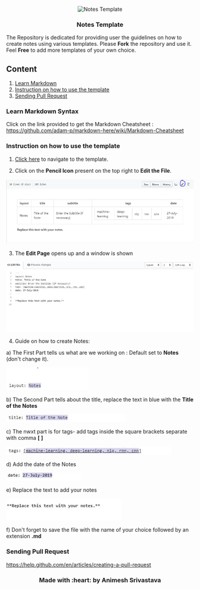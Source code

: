 <p align="center">
 <img src="https://i.imgur.com/rSyq3MW.png" alt="Notes Template"></a>
</p>

<h3 align="center">Notes Template</h3>


The Repository is dedicated for providing user the guidelines on how to create notes using various templates. Please **Fork** the repository and use it. Feel **Free** to add more templates of your own choice.


## Content
1. [Learn Markdown](https://github.com/animeshsrivastava24/Notes-Template/blob/master/README.md#learn-markdown-syntax-on-2-minutes) 
2. [Instruction on how to use the template](https://github.com/animeshsrivastava24/Notes-Template/blob/master/README.md#instruction-on-how-to-use-the-template)
3. [Sending Pull Request](https://github.com/animeshsrivastava24/Notes-Template/blob/master/README.md#sending-pull-request)

### **Learn Markdown Syntax**
Click on the link provided to get the Markdown Cheatsheet : https://github.com/adam-p/markdown-here/wiki/Markdown-Cheatsheet

### **Instruction on how to use the template**

1. [Click here](https://github.com/animeshsrivastava24/Notes-Template/blob/master/Notes-Template-1.md) to navigate to the template.

2. Click on the **Pencil Icon** present on the top right to **Edit the File**.

![Edit Image](https://github.com/animeshsrivastava24/Notes-Template/blob/master/Instruction%20Guide/1Edit.JPG "Edit Image")

3. The **Edit Page** opens up and a window is shown

![Edit Image](https://github.com/animeshsrivastava24/Notes-Template/blob/master/Instruction%20Guide/2Edit.JPG "Edit Image")

4. Guide on how to create Notes:

a) The First Part tells us what are we working on : Default set to **Notes** (don't change it).

![Edit Image](https://github.com/animeshsrivastava24/Notes-Template/blob/master/Instruction%20Guide/Layout.JPG "Layout")

b) The Second Part tells about the title, replace the text in blue with the **Title of the Notes**

![Edit Image](https://github.com/animeshsrivastava24/Notes-Template/blob/master/Instruction%20Guide/Title.JPG "Title")

c) The nwxt part is for tags- add tags inside the square brackets separate with comma **[** **]**

![Edit Image](https://github.com/animeshsrivastava24/Notes-Template/blob/master/Instruction%20Guide/Tags.JPG "Tags")

d) Add the date of the Notes

![Edit Image](https://github.com/animeshsrivastava24/Notes-Template/blob/master/Instruction%20Guide/Date.JPG "Date")

e) Replace the text to add your notes

![Edit Image](https://github.com/animeshsrivastava24/Notes-Template/blob/master/Instruction%20Guide/Notes.JPG "Date")

f) Don't forget to save the file with the name of your choice followed by an extension **.md**

### Sending Pull Request

https://help.github.com/en/articles/creating-a-pull-request


<h3 align="center">Made with :heart: by Animesh Srivastava</h3>
